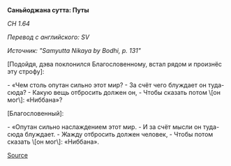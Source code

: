 **Саньйоджана сутта: Путы**

_СН 1\.64_

_Перевод с английского: SV_

_Источник: "Samyutta Nikaya by Bodhi, p\. 131"_

\[Подойдя, дэва поклонился Благословенному, встал рядом и произнёс эту строфу\]:

\- «Чем столь опутан сильно этот мир? 
\- За счёт чего блуждает он туда\-сюда? 
\- Какую вещь отбросить должен он, 
\- Чтобы сказать потом \\[он мог\\]: «Ниббана»?

\[Благословенный\]:

\- «Опутан сильно наслаждением этот мир\. 
\- И за счёт мысли он туда\-сюда блуждает\. 
\- Жажду отбросить должен человек, 
\- Чтобы потом сказать \\[он мог\\]: «Ниббана»\.

[Source](https://www\.theravada\.ru/Teaching/Canon/Suttanta/Texts/sn1_64\-sanyojana\-sutta\-sv\.htm)